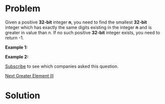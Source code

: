 
# Problem

Given a positive **32-bit** integer **n**, you need to find the smallest
**32-bit** integer which has exactly the same digits existing in the integer
**n** and is greater in value than n. If no such positive **32-bit** integer
exists, you need to return -1.

**Example 1:**  

**Example 2:**  

[Subscribe](/subscribe/) to see which companies asked this question.



[Next Greater Element III](https://leetcode.com/problems/next-greater-element-iii)

# Solution



